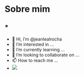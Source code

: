 # Sobre mim
## *
- 👋 Hi, I’m @jeanlealrocha
- 👀 I’m interested in ...
- 🌱 I’m currently learning ...
- 💞️ I’m looking to collaborate on ...
- 📫 How to reach me ...
- ![](https://media.tenor.com/G56pFU0USq0AAAAM/renault-megane-renault.gif)

